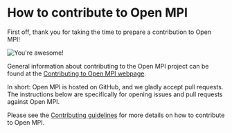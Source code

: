 # How to contribute to Open MPI

First off, thank you for taking the time to prepare a contribution to
Open MPI!

![You're awesome!](https://www.open-mpi.org/images/youre-awesome.jpg)

General information about contributing to the Open MPI project can be
found at the [Contributing to Open MPI
webpage](https://docs.open-mpi.org/en/main/contributing.html).

In short: Open MPI is hosted on GitHub, and we gladly accept pull
requests.  The instructions below are specifically for opening issues
and pull requests against Open MPI.

Please see the [Contributing
guidelines](https://docs.open-mpi.org/en/main/contributing.html) for
more details on how to contribute to Open MPI.
